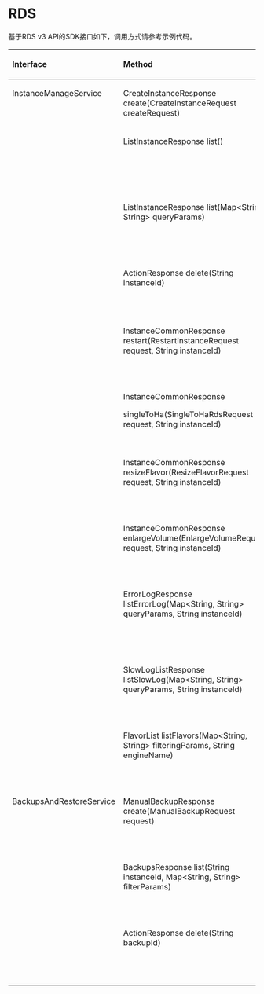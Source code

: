 # RDS<a name="sdk_11_0028"></a>

基于RDS v3 API的SDK接口如下，调用方式请参考示例代码。

<a name="table8484916201010"></a>
<table><thead align="left"><tr id="row157021316171019"><th class="cellrowborder" valign="top" width="25.722572257225725%" id="mcps1.1.4.1.1"><p id="p157026162107"><a name="p157026162107"></a><a name="p157026162107"></a>Interface</p>
</th>
<th class="cellrowborder" valign="top" width="39.43394339433943%" id="mcps1.1.4.1.2"><p id="p370211618107"><a name="p370211618107"></a><a name="p370211618107"></a>Method</p>
</th>
<th class="cellrowborder" valign="top" width="34.84348434843484%" id="mcps1.1.4.1.3"><p id="p1670231681013"><a name="p1670231681013"></a><a name="p1670231681013"></a>API</p>
</th>
</tr>
</thead>
<tbody><tr id="row970281614107"><td class="cellrowborder" rowspan="11" valign="top" width="25.722572257225725%" headers="mcps1.1.4.1.1 "><p id="p16397124734818"><a name="p16397124734818"></a><a name="p16397124734818"></a>InstanceManageService</p>
</td>
<td class="cellrowborder" valign="top" width="39.43394339433943%" headers="mcps1.1.4.1.2 "><p id="p15157154134616"><a name="p15157154134616"></a><a name="p15157154134616"></a><span>CreateInstanceResponse</span> create(<span>CreateInstanceRequest</span> createRequest)</p>
</td>
<td class="cellrowborder" valign="top" width="34.84348434843484%" headers="mcps1.1.4.1.3 "><p id="p131581149463"><a name="p131581149463"></a><a name="p131581149463"></a>POST /v3/{project_id}/instances</p>
<p id="p856681014714"><a name="p856681014714"></a><a name="p856681014714"></a><a href="https://support.huaweicloud.com/api-rds/rds_01_0002.html" target="_blank" rel="noopener noreferrer">链接</a></p>
</td>
</tr>
<tr id="row11702121671016"><td class="cellrowborder" valign="top" headers="mcps1.1.4.1.1 "><p id="p1158184184619"><a name="p1158184184619"></a><a name="p1158184184619"></a><span>ListInstanceResponse</span> list()</p>
</td>
<td class="cellrowborder" valign="top" headers="mcps1.1.4.1.2 "><p id="p612619476710"><a name="p612619476710"></a><a name="p612619476710"></a>GET</p>
<p id="p81586474610"><a name="p81586474610"></a><a name="p81586474610"></a>/v3/{project_id}/instances</p>
<p id="p133391815778"><a name="p133391815778"></a><a name="p133391815778"></a><a href="https://support.huaweicloud.com/api-rds/rds_01_0004.html" target="_blank" rel="noopener noreferrer">链接</a></p>
</td>
</tr>
<tr id="row370341612101"><td class="cellrowborder" valign="top" headers="mcps1.1.4.1.1 "><p id="p161585464613"><a name="p161585464613"></a><a name="p161585464613"></a><span>ListInstanceResponse</span> list(Map&lt;String, String&gt; queryParams)</p>
</td>
<td class="cellrowborder" valign="top" headers="mcps1.1.4.1.2 "><p id="p1242710521878"><a name="p1242710521878"></a><a name="p1242710521878"></a>GET</p>
<p id="p10158144134613"><a name="p10158144134613"></a><a name="p10158144134613"></a>/v3/{project_id}/instances</p>
<p id="p1226213200710"><a name="p1226213200710"></a><a name="p1226213200710"></a><a href="https://support.huaweicloud.com/api-rds/rds_01_0004.html" target="_blank" rel="noopener noreferrer">链接</a></p>
</td>
</tr>
<tr id="row19703716191017"><td class="cellrowborder" valign="top" headers="mcps1.1.4.1.1 "><p id="p41583494615"><a name="p41583494615"></a><a name="p41583494615"></a>ActionResponse delete(String instanceId)</p>
</td>
<td class="cellrowborder" valign="top" headers="mcps1.1.4.1.2 "><p id="p161587494613"><a name="p161587494613"></a><a name="p161587494613"></a>DELETE /v3/{project_id}/instances/{instanceId}</p>
<p id="p88711252714"><a name="p88711252714"></a><a name="p88711252714"></a><a href="https://support.huaweicloud.com/api-rds/rds_01_0003.html" target="_blank" rel="noopener noreferrer">链接</a></p>
</td>
</tr>
<tr id="row1070320164101"><td class="cellrowborder" valign="top" headers="mcps1.1.4.1.1 "><p id="p1315810414611"><a name="p1315810414611"></a><a name="p1315810414611"></a><span>InstanceCommonResponse</span> restart(RestartInstanceRequest request, String instanceId)</p>
</td>
<td class="cellrowborder" valign="top" headers="mcps1.1.4.1.2 "><p id="p355035515711"><a name="p355035515711"></a><a name="p355035515711"></a>PUT</p>
<p id="p1715854124619"><a name="p1715854124619"></a><a name="p1715854124619"></a>/v3/{project_id}/instances/{instanceId}/action</p>
<p id="p07745291178"><a name="p07745291178"></a><a name="p07745291178"></a><a href="https://support.huaweicloud.com/api-rds/rds_06_0003.html" target="_blank" rel="noopener noreferrer">链接</a></p>
</td>
</tr>
<tr id="row797185710453"><td class="cellrowborder" valign="top" headers="mcps1.1.4.1.1 "><p id="p5594470614"><a name="p5594470614"></a><a name="p5594470614"></a>I<span>nstanceCommonResponse</span></p>
<p id="p132756458612"><a name="p132756458612"></a><a name="p132756458612"></a>singleToHa(SingleToHaRdsRequest request, String instanceId)</p>
</td>
<td class="cellrowborder" valign="top" headers="mcps1.1.4.1.2 "><p id="p141515578711"><a name="p141515578711"></a><a name="p141515578711"></a>GET</p>
<p id="p1415817411468"><a name="p1415817411468"></a><a name="p1415817411468"></a>/v3/{project_id}/instances/{instanceId}/action</p>
<p id="p1580819341179"><a name="p1580819341179"></a><a name="p1580819341179"></a><a href="https://support.huaweicloud.com/api-rds/rds_01_0103.html" target="_blank" rel="noopener noreferrer">链接</a></p>
</td>
</tr>
<tr id="row1755210544455"><td class="cellrowborder" valign="top" headers="mcps1.1.4.1.1 "><p id="p7414721196"><a name="p7414721196"></a><a name="p7414721196"></a><span>InstanceCommonResponse</span> resizeFlavor(ResizeFlavorRequest request, String instanceId)</p>
</td>
<td class="cellrowborder" valign="top" headers="mcps1.1.4.1.2 "><p id="p153880983"><a name="p153880983"></a><a name="p153880983"></a>POST</p>
<p id="p1158184184613"><a name="p1158184184613"></a><a name="p1158184184613"></a>/v3/{project_id}/instances/{instanceId}/action</p>
<p id="p13505183913719"><a name="p13505183913719"></a><a name="p13505183913719"></a><a href="https://support.huaweicloud.com/api-rds/rds_01_0101.html" target="_blank" rel="noopener noreferrer">链接</a></p>
</td>
</tr>
<tr id="row15551051174514"><td class="cellrowborder" valign="top" headers="mcps1.1.4.1.1 "><p id="p146469351107"><a name="p146469351107"></a><a name="p146469351107"></a><span>InstanceCommonResponse</span> enlargeVolume(EnlargeVolumeRequest request, String instanceId)</p>
</td>
<td class="cellrowborder" valign="top" headers="mcps1.1.4.1.2 "><p id="p8157821989"><a name="p8157821989"></a><a name="p8157821989"></a>POST</p>
<p id="p71585484612"><a name="p71585484612"></a><a name="p71585484612"></a>/v3/{project_id}/instances/{instanceId}/action</p>
<p id="p1220411451272"><a name="p1220411451272"></a><a name="p1220411451272"></a><a href="https://support.huaweicloud.com/api-rds/rds_01_0102.html" target="_blank" rel="noopener noreferrer">链接</a></p>
</td>
</tr>
<tr id="row10507184820457"><td class="cellrowborder" valign="top" headers="mcps1.1.4.1.1 "><p id="p515817434615"><a name="p515817434615"></a><a name="p515817434615"></a>ErrorLogResponse listErrorLog(Map&lt;String, String&gt; queryParams, String instanceId)</p>
</td>
<td class="cellrowborder" valign="top" headers="mcps1.1.4.1.2 "><p id="p359612211440"><a name="p359612211440"></a><a name="p359612211440"></a>GET</p>
<p id="p515920413463"><a name="p515920413463"></a><a name="p515920413463"></a>/v3/{project_id}/instances/{instanceId} /errorlog</p>
<p id="p193082500712"><a name="p193082500712"></a><a name="p193082500712"></a><a href="https://support.huaweicloud.com/api-rds/rds_06_0004.html" target="_blank" rel="noopener noreferrer">链接</a></p>
</td>
</tr>
<tr id="row1025318820156"><td class="cellrowborder" valign="top" headers="mcps1.1.4.1.1 "><p id="p625468141515"><a name="p625468141515"></a><a name="p625468141515"></a>SlowLogListResponse listSlowLog(Map&lt;String, String&gt; queryParams, String instanceId)</p>
</td>
<td class="cellrowborder" valign="top" headers="mcps1.1.4.1.2 "><p id="p51046196419"><a name="p51046196419"></a><a name="p51046196419"></a>GET</p>
<p id="p17254118141519"><a name="p17254118141519"></a><a name="p17254118141519"></a>/v3/{project_id}/instances/{instanceId}/slowlog</p>
<p id="p1719745610254"><a name="p1719745610254"></a><a name="p1719745610254"></a><a href="https://support.huaweicloud.com/api-rds/rds_06_0005.html" target="_blank" rel="noopener noreferrer">链接</a></p>
</td>
</tr>
<tr id="row884391861515"><td class="cellrowborder" valign="top" headers="mcps1.1.4.1.1 "><p id="p12843161821518"><a name="p12843161821518"></a><a name="p12843161821518"></a>FlavorList listFlavors(Map&lt;String, String&gt; filteringParams, String engineName)</p>
</td>
<td class="cellrowborder" valign="top" headers="mcps1.1.4.1.2 "><p id="p168884158420"><a name="p168884158420"></a><a name="p168884158420"></a>GET</p>
<p id="p1064204419196"><a name="p1064204419196"></a><a name="p1064204419196"></a>/v3/{project_id}/flavors/{engineName}</p>
<p id="p477115862511"><a name="p477115862511"></a><a name="p477115862511"></a><a href="https://support.huaweicloud.com/api-rds/rds_06_0002.html" target="_blank" rel="noopener noreferrer">链接</a></p>
</td>
</tr>
<tr id="row95867571544"><td class="cellrowborder" rowspan="3" valign="top" width="25.722572257225725%" headers="mcps1.1.4.1.1 "><p id="p323851555"><a name="p323851555"></a><a name="p323851555"></a>BackupsAndRestoreService</p>
</td>
<td class="cellrowborder" valign="top" width="39.43394339433943%" headers="mcps1.1.4.1.2 "><p id="p12586175755420"><a name="p12586175755420"></a><a name="p12586175755420"></a>ManualBackupResponse create(ManualBackupRequest request)</p>
</td>
<td class="cellrowborder" valign="top" width="34.84348434843484%" headers="mcps1.1.4.1.3 "><p id="p15586757165417"><a name="p15586757165417"></a><a name="p15586757165417"></a>POST</p>
<p id="p1095013212018"><a name="p1095013212018"></a><a name="p1095013212018"></a>/v3/{project_id}/backups</p>
<p id="p2870631922"><a name="p2870631922"></a><a name="p2870631922"></a><a href="https://support.huaweicloud.com/api-rds/rds_09_0004.html" target="_blank" rel="noopener noreferrer">链接</a></p>
</td>
</tr>
<tr id="row1476413015520"><td class="cellrowborder" valign="top" headers="mcps1.1.4.1.1 "><p id="p976411005517"><a name="p976411005517"></a><a name="p976411005517"></a>BackupsResponse list(String instanceId, Map&lt;String, String&gt; filterParams)</p>
</td>
<td class="cellrowborder" valign="top" headers="mcps1.1.4.1.2 "><p id="p177551350439"><a name="p177551350439"></a><a name="p177551350439"></a>GET</p>
<p id="p157551250834"><a name="p157551250834"></a><a name="p157551250834"></a>/v3/{project_id}/backups</p>
<p id="p1175595014311"><a name="p1175595014311"></a><a name="p1175595014311"></a><a href="https://support.huaweicloud.com/api-rds/rds_09_0005.html" target="_blank" rel="noopener noreferrer">链接</a></p>
</td>
</tr>
<tr id="row9779353195413"><td class="cellrowborder" valign="top" headers="mcps1.1.4.1.1 "><p id="p19780353125418"><a name="p19780353125418"></a><a name="p19780353125418"></a>ActionResponse delete(String backupId)</p>
</td>
<td class="cellrowborder" valign="top" headers="mcps1.1.4.1.2 "><p id="p208641151131"><a name="p208641151131"></a><a name="p208641151131"></a>DELETE</p>
<p id="p188644511938"><a name="p188644511938"></a><a name="p188644511938"></a>/v3/{project_id}/backups/{backupId}</p>
<p id="p18641451232"><a name="p18641451232"></a><a name="p18641451232"></a><a href="https://support.huaweicloud.com/api-rds/rds_09_0007.html" target="_blank" rel="noopener noreferrer">链接</a></p>
</td>
</tr>
</tbody>
</table>

